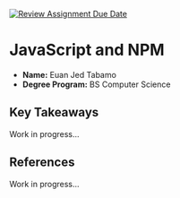 [![Review Assignment Due Date](https://classroom.github.com/assets/deadline-readme-button-22041afd0340ce965d47ae6ef1cefeee28c7c493a6346c4f15d667ab976d596c.svg)](https://classroom.github.com/a/TP0ZkiLb)

# JavaScript and NPM
- **Name:** Euan Jed Tabamo
- **Degree Program:** BS Computer Science

## Key Takeaways

Work in progress...

## References

Work in progress...